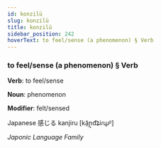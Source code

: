 ```yaml
---
id: konzilü
slug: konzilü
title: konzilü
sidebar_position: 242
hoverText: to feel/sense (a phenomenon) § Verb
---
```


### to feel/sense (a phenomenon) § Verb

**Verb**: to feel/sense

**Noun**: phenomenon

**Modifier**: felt/sensed

Japanese 感じる kanjiru [kã̠ɲ̟d͡ʑiɾɯ̟ᵝ]

*Japonic Language Family*